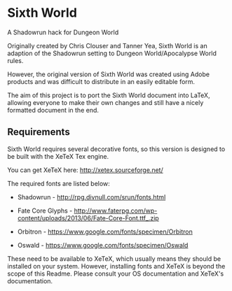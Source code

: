 Sixth World
=================
A Shadowrun hack for Dungeon World


Originally created by Chris Clouser and Tanner Yea, Sixth World is an adaption of the Shadowrun setting to 
Dungeon World/Apocalypse World rules. 

However, the original version of Sixth World was created using Adobe products and was difficult to distribute in an easily editable form.

The aim of this project is to port the Sixth World document into LaTeX, allowing everyone to make their own changes and still have a nicely formatted document in the end.


Requirements
------------

Sixth World requires several decorative fonts, so this version is designed to be built with the XeTeX Tex engine.

You can get XeTeX here: http://xetex.sourceforge.net/

The required fonts are listed below:

 - Shadowrun - http://rpg.divnull.com/srun/fonts.html

 - Fate Core Glyphs - http://www.faterpg.com/wp-content/uploads/2013/06/Fate-Core-Font.ttf_.zip

 - Orbitron - https://www.google.com/fonts/specimen/Orbitron

 - Oswald - https://www.google.com/fonts/specimen/Oswald

These need to be available to XeTeX, which usually means they should be installed on your system. However, installing fonts and XeTeX is beyond the scope of this Readme. Please consult your OS documentation and XeTeX's documentation.